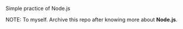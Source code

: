 Simple practice of Node.js

NOTE: To myself. Archive this repo after knowing more about **Node.js**.
